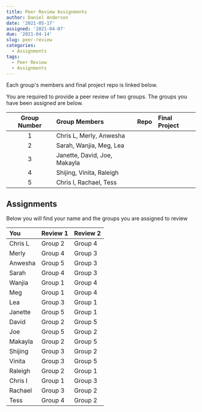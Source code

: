 ```yaml
---
title: Peer Review Assignments
author: Daniel Anderson
date: '2021-05-17'
assigned: '2021-04-07'
due: '2021-04-14'
slug: peer-review
categories:
  - Assignments
tags:
  - Peer Review
  - Assignments
---
```


Each group's members and final project repo is linked below.



You are required to provide a peer review of two groups. The groups you have been assigned are below.


<div class = "assigned-tbl">

| Group Number |Group Members                |Repo                                                                                      |Final Project                                                                      |
|:------------:|:----------------------------|:-----------------------------------------------------------------------------------------|:----------------------------------------------------------------------------------|
|      1       |Chris L, Merly, Anwesha      |<i class = 'gh' data-feather='github'>                                                    |<i class = 'gh' data-feather='link'>                                               |
|      2       |Sarah, Wanjia, Meg, Lea      |[<i class = 'gh' data-feather='github'>](https://github.com/lfrank14/fp-w2021-final)      |[<i class = 'gh' data-feather='link'>](https://lfrank14.github.io/fp-w2021-final/) |
|      3       |Janette, David, Joe, Makayla |[<i class = 'gh' data-feather='github'>](https://github.com/dwfainstein/finalproject_653) |<i class = 'gh' data-feather='link'>                                               |
|      4       |Shijing, Vinita, Raleigh     |<i class = 'gh' data-feather='github'>                                                    |<i class = 'gh' data-feather='link'>                                               |
|      5       |Chris I, Rachael, Tess       |<i class = 'gh' data-feather='github'>                                                    |<i class = 'gh' data-feather='link'>                                               |
</div>

## Assignments
Below you will find your name and the groups you are assigned to review

<div class = "assigned-tbl">

|You     |Review 1 |Review 2 |
|:-------|:--------|:--------|
|Chris L |Group 2  |Group 4  |
|Merly   |Group 4  |Group 3  |
|Anwesha |Group 5  |Group 3  |
|Sarah   |Group 4  |Group 3  |
|Wanjia  |Group 1  |Group 4  |
|Meg     |Group 1  |Group 4  |
|Lea     |Group 3  |Group 1  |
|Janette |Group 5  |Group 1  |
|David   |Group 2  |Group 5  |
|Joe     |Group 5  |Group 2  |
|Makayla |Group 2  |Group 5  |
|Shijing |Group 3  |Group 2  |
|Vinita  |Group 3  |Group 5  |
|Raleigh |Group 2  |Group 1  |
|Chris I |Group 1  |Group 3  |
|Rachael |Group 3  |Group 2  |
|Tess    |Group 4  |Group 2  |
</div>

